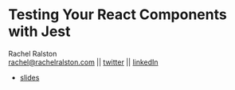 # Testing Your React Components with Jest
Rachel Ralston  
rachel@rachelralston.com  ||  [twitter](http://www.twitter.com/rachelralston)  ||  [linkedIn](http://www.linkedin.com/in/rachelralston)

- [slides](https://docs.google.com/presentation/d/1yCGndq7xgbBD-BgfhRB8y0a5-kw1SNnM-TCI0NQkxYY/edit?usp=sharing)
